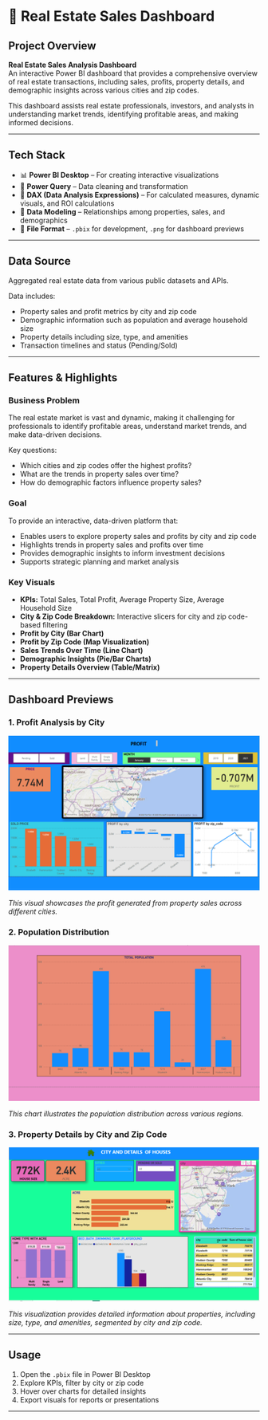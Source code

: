 # 🏡 Real Estate Sales Dashboard

## Project Overview

**Real Estate Sales Analysis Dashboard**  
An interactive Power BI dashboard that provides a comprehensive overview of real estate transactions, including sales, profits, property details, and demographic insights across various cities and zip codes.

This dashboard assists real estate professionals, investors, and analysts in understanding market trends, identifying profitable areas, and making informed decisions.

---

## Tech Stack

- 📊 **Power BI Desktop** – For creating interactive visualizations  
- 📂 **Power Query** – Data cleaning and transformation  
- 🧠 **DAX (Data Analysis Expressions)** – For calculated measures, dynamic visuals, and ROI calculations  
- 📝 **Data Modeling** – Relationships among properties, sales, and demographics  
- 📁 **File Format** – `.pbix` for development, `.png` for dashboard previews  

---

## Data Source

Aggregated real estate data from various public datasets and APIs.

Data includes:

- Property sales and profit metrics by city and zip code  
- Demographic information such as population and average household size  
- Property details including size, type, and amenities  
- Transaction timelines and status (Pending/Sold)  

---

## Features & Highlights

### Business Problem

The real estate market is vast and dynamic, making it challenging for professionals to identify profitable areas, understand market trends, and make data-driven decisions.

Key questions:

- Which cities and zip codes offer the highest profits?  
- What are the trends in property sales over time?  
- How do demographic factors influence property sales?  

### Goal

To provide an interactive, data-driven platform that:

- Enables users to explore property sales and profits by city and zip code  
- Highlights trends in property sales and profits over time  
- Provides demographic insights to inform investment decisions  
- Supports strategic planning and market analysis  

### Key Visuals

- **KPIs:** Total Sales, Total Profit, Average Property Size, Average Household Size  
- **City & Zip Code Breakdown:** Interactive slicers for city and zip code-based filtering  
- **Profit by City (Bar Chart)**  
- **Profit by Zip Code (Map Visualization)**  
- **Sales Trends Over Time (Line Chart)**  
- **Demographic Insights (Pie/Bar Charts)**  
- **Property Details Overview (Table/Matrix)**  

---

## Dashboard Previews

### 1. Profit Analysis by City

![Profit by City](https://github.com/Bidhanghosh/DATA-ANALYSIS-PRACTICE/blob/main/PROJECTS/Real_Estate/PROFIT.png)

*This visual showcases the profit generated from property sales across different cities.*

### 2. Population Distribution

![Population Distribution](https://github.com/Bidhanghosh/DATA-ANALYSIS-PRACTICE/blob/main/PROJECTS/Real_Estate/Population.png)

*This chart illustrates the population distribution across various regions.*

### 3. Property Details by City and Zip Code

![Property Details](https://github.com/Bidhanghosh/DATA-ANALYSIS-PRACTICE/blob/main/PROJECTS/Real_Estate/CITY%20AND%20DETAILS%20OF%20HOUSES.png)

*This visualization provides detailed information about properties, including size, type, and amenities, segmented by city and zip code.*

---

## Usage

1. Open the `.pbix` file in Power BI Desktop  
2. Explore KPIs, filter by city or zip code  
3. Hover over charts for detailed insights  
4. Export visuals for reports or presentations  

---



